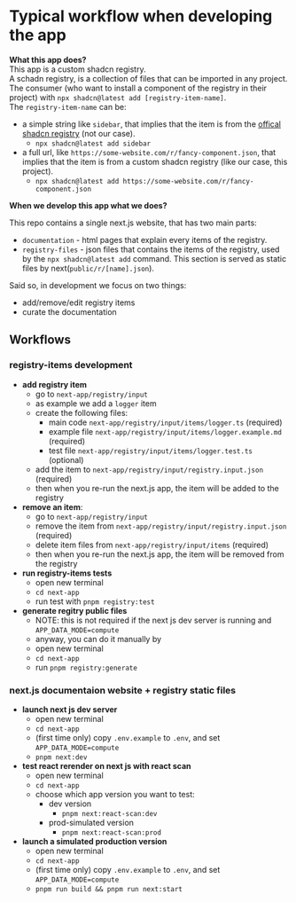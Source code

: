 # Typical workflow when developing the app

**What this app does?**  
This app is a custom shadcn registry.  
A schadn registry, is a collection of files that can be imported in any project.  
The consumer (who want to install a component of the registry in their project) with `npx shadcn@latest add [registry-item-name]`.  
The `registry-item-name` can be:
- a simple string like `sidebar`, that implies that the item is from the [offical shadcn registry](https://ui.shadcn.com/) (not our case).
    - `npx shadcn@latest add sidebar`
- a full url, like `https://some-website.com/r/fancy-component.json`, that implies that the item is from a custom shadcn registry (like our case, this project).
    - `npx shadcn@latest add https://some-website.com/r/fancy-component.json`

**When we develop this app what we does?**

This repo contains a single next.js website, that has two main parts:
- `documentation` - html pages that explain every items of the registry.
- `registry-files` - json files that contains the items of the registry, used by the `npx shadcn@latest add` command. This section is served as static files by next(`public/r/[name].json`).

Said so, in development we focus on two things:
- add/remove/edit registry items
- curate the documentation

## Workflows

### registry-items development

- **add registry item**
  - go to `next-app/registry/input`
  - as example we add a `logger` item
  - create the following files:
      - main code `next-app/registry/input/items/logger.ts` (required)
      - example file `next-app/registry/input/items/logger.example.md` (required)
      - test file `next-app/registry/input/items/logger.test.ts` (optional)
  - add the item to `next-app/registry/input/registry.input.json` (required)
  - then when you re-run the next.js app, the item will be added to the registry
- **remove an item**:
  - go to `next-app/registry/input`
  - remove the item from `next-app/registry/input/registry.input.json` (required)
  - delete item files from `next-app/registry/input/items` (required)
  - then when you re-run the next.js app, the item will be removed from the registry
- **run registry-items tests**
  - open new terminal
  - `cd next-app`
  - run test with `pnpm registry:test`
- **generate regitry public files**
  - NOTE: this is not required if the next js dev server is running and `APP_DATA_MODE=compute`
  - anyway, you can do it manually by
  - open new terminal
  - `cd next-app`
  - run `pnpm registry:generate`

### next.js documentaion website + registry static files

- **launch next js dev server**
  - open new terminal
  - `cd next-app`
  - (first time only) copy `.env.example` to `.env`, and set `APP_DATA_MODE=compute`
  - `pnpm next:dev`
- **test react rerender on next js with react scan**
  - open new terminal
  - `cd next-app`
  - choose which app version you want to test:
      - dev version
          - `pnpm next:react-scan:dev` 
      - prod-simulated version
          - `pnpm next:react-scan:prod`
- **launch a simulated production version**
  - open new terminal
  - `cd next-app`
  - (first time only) copy `.env.example` to `.env`, and set `APP_DATA_MODE=compute`
  - `pnpm run build && pnpm run next:start`